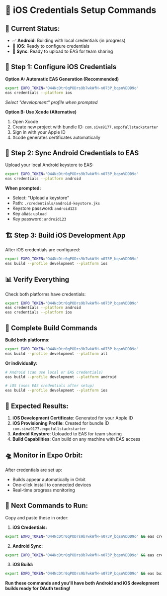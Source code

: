 # 🍎 iOS Credentials Setup Commands

## 🎯 **Current Status:**
- ✅ **Android**: Building with local credentials (in progress)
- 🍎 **iOS**: Ready to configure credentials
- 🔄 **Sync**: Ready to upload to EAS for team sharing

## 🚀 **Step 1: Configure iOS Credentials**

**Option A: Automatic EAS Generation (Recommended)**
```bash
export EXPO_TOKEN='O44NcDtr0qPODrs9b7wkWfH-n073P_bqsnVDDD9o'
eas credentials --platform ios
```
*Select "development" profile when prompted*

**Option B: Use Xcode (Alternative)**
1. Open Xcode
2. Create new project with bundle ID: `com.siva9177.expofullstackstarter`
3. Sign in with your Apple ID
4. Xcode generates certificates automatically

## 🔄 **Step 2: Sync Android Credentials to EAS**

Upload your local Android keystore to EAS:
```bash
export EXPO_TOKEN='O44NcDtr0qPODrs9b7wkWfH-n073P_bqsnVDDD9o'
eas credentials --platform android
```

**When prompted:**
- Select: "Upload a keystore"
- Path: `./credentials/android-keystore.jks`
- Keystore password: `android123`
- Key alias: `upload`
- Key password: `android123`

## 🏗️ **Step 3: Build iOS Development App**

After iOS credentials are configured:
```bash
export EXPO_TOKEN='O44NcDtr0qPODrs9b7wkWfH-n073P_bqsnVDDD9o'
eas build --profile development --platform ios
```

## 📊 **Verify Everything**

Check both platforms have credentials:
```bash
export EXPO_TOKEN='O44NcDtr0qPODrs9b7wkWfH-n073P_bqsnVDDD9o'
eas credentials --platform android
eas credentials --platform ios
```

## 🎯 **Complete Build Commands**

**Build both platforms:**
```bash
export EXPO_TOKEN='O44NcDtr0qPODrs9b7wkWfH-n073P_bqsnVDDD9o'
eas build --profile development --platform all
```

**Or individually:**
```bash
# Android (can use local or EAS credentials)
eas build --profile development --platform android

# iOS (uses EAS credentials after setup)
eas build --profile development --platform ios
```

## 📱 **Expected Results:**

1. **iOS Development Certificate**: Generated for your Apple ID
2. **iOS Provisioning Profile**: Created for bundle ID `com.siva9177.expofullstackstarter`
3. **Android Keystore**: Uploaded to EAS for team sharing
4. **Build Capabilities**: Can build on any machine with EAS access

## 🛸 **Monitor in Expo Orbit:**

After credentials are set up:
- Builds appear automatically in Orbit
- One-click install to connected devices
- Real-time progress monitoring

## 🎯 **Next Commands to Run:**

Copy and paste these in order:

1. **iOS Credentials:**
```bash
export EXPO_TOKEN='O44NcDtr0qPODrs9b7wkWfH-n073P_bqsnVDDD9o' && eas credentials --platform ios
```

2. **Android Sync:**
```bash
export EXPO_TOKEN='O44NcDtr0qPODrs9b7wkWfH-n073P_bqsnVDDD9o' && eas credentials --platform android
```

3. **iOS Build:**
```bash
export EXPO_TOKEN='O44NcDtr0qPODrs9b7wkWfH-n073P_bqsnVDDD9o' && eas build --profile development --platform ios
```

**Run these commands and you'll have both Android and iOS development builds ready for OAuth testing!**